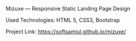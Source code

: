 Mizuxe — Responsive Static Landing Page Design

Used Technologies: HTML 5, CSS3, Bootstrap

Project Link: https://softsamiul.github.io/mizuxe/
